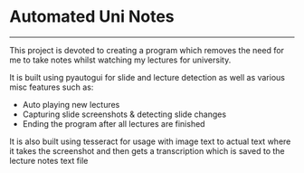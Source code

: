 # Automated Uni Notes

---

This project is devoted to creating a program which removes the need for me to take notes 
whilst watching my lectures for university.

It is built using pyautogui for slide and lecture detection as well as various misc features 
such as:
- Auto playing new lectures
- Capturing slide screenshots & detecting slide changes
- Ending the program after all lectures are finished

It is also built using tesseract for usage with image text to actual text where
it takes the screenshot and then gets a transcription which is saved to the 
lecture notes text file